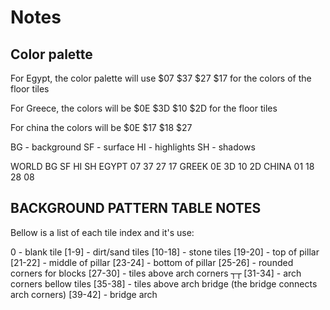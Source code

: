 # Notes

## Color palette

For Egypt, the color palette will use $07 $37 $27 $17 for the colors of the floor tiles

For Greece, the colors will be $0E $3D $10 $2D for the floor tiles

For china the colors will be $0E $17 $18 $27

BG - background
SF - surface
HI - highlights
SH - shadows

WORLD   BG  SF  HI  SH
EGYPT   07  37  27  17
GREEK   0E  3D  10  2D
CHINA   01  18  28  08

## BACKGROUND PATTERN TABLE NOTES
Bellow is a list of each tile index and it's use:

0 - blank tile
[1-9] - dirt/sand tiles
[10-18] - stone tiles
[19-20] - top of pillar
[21-22] - middle of pillar
[23-24] - bottom of pillar
[25-26] - rounded corners for blocks
[27-30] - tiles above arch corners ~~╮╭~~
[31-34] - arch corners bellow tiles
[35-38] - tiles above arch bridge (the bridge connects arch corners)
[39-42] - bridge arch

